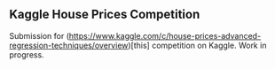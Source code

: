 ## Kaggle House Prices Competition

Submission for (https://www.kaggle.com/c/house-prices-advanced-regression-techniques/overview)[this] competition on Kaggle. Work in progress.